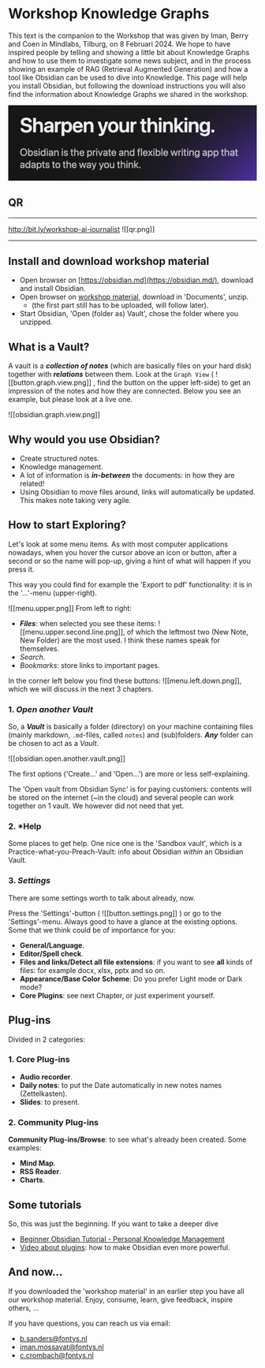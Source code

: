 # Workshop Knowledge Graphs

This text is the companion to the Workshop that was given by Iman, Berry and Coen in Mindlabs, Tilburg, on 8 Februari 2024. We hope to have inspired people by telling and showing a little bit about Knowledge Graphs and how to use them to investigate some news subject, and in the process showing an example of RAG (Retrieval Augmented Generation) and how a tool like Obsidian can be used to dive into Knowledge. This page will help you install Obsidian, but following the download instructions you will also find the information about Knowledge Graphs we shared in the workshop. 


![](attachments/obsidian.sharpen.png)

## QR

---

http://bit.ly/workshop-ai-journalist
![[qr.png]]

---

## Install and download workshop material

- Open browser on [https://obsidian.md](https://obsidian.md/), download and install Obsidian. 
- Open browser on [workshop material](https://github.com/coentjo/itsamatch-journalist-workshop/archive/refs/heads/main.zip), download in 'Documents', unzip. 
	- (the first part still has to be uploaded, will follow later). 
- Start Obsidian, 'Open (folder as) Vault', chose the folder where you unzipped. 

## What is a Vault?

A vault is a ***collection of notes*** (which are basically files on your hard disk) together with ***relations*** between them. Look at the `Graph View`  ( ![[button.graph.view.png]]  , find the button on the upper left-side) to get an impression of the notes and how they are connected. Below you see an example, but please look at a live one. 


![[obsidian.graph.view.png]]


## Why would you use Obsidian? 

- Create structured notes. 
- Knowledge management. 
- A lot of information is ***in-between*** the documents: in how they are related! 
- Using Obsidian to move files around, links will automatically be updated. This makes note taking very agile. 

## How to start Exploring? 

Let's look at some menu items. As with most computer applications nowadays, when you hover the cursor above an icon or button, after a second or so the name will pop-up, giving a hint of what will happen if you press it. 

This way you could find for example the 'Export to pdf' functionality: it is in the '...'-menu (upper-right). 



![[menu.upper.png]]
From left to right: 
- ***Files***: when selected you see these items: ![[menu.upper.second.line.png]], of which the leftmost two (New Note, New Folder) are the most used. I think these names speak for themselves. 
- *Search*.
- *Bookmarks*: store links to important pages. 

In the corner left below you find these buttons: 
![[menu.left.down.png]], which we will discuss in the next 3 chapters. 

### 1. *Open another Vault*

So, a ***Vault*** is basically a folder (directory) on your machine containing files (mainly markdown, `.md`-files, called `notes`) and (sub)folders. ***Any*** folder can be chosen to act as a *Vault*. 

![[obsidian.open.another.vault.png]]

The first options ('Create...' and 'Open...') are more or less self-explaining.

The 'Open vault from Obsidian Sync' is for paying customers: contents will be stored on the internet (~in the cloud) and several people can work together on 1 vault. We however did not need that yet.  

### 2. *Help

Some places to get help. One nice one is the 'Sandbox vault', which is a Practice-what-you-Preach-Vault: info about Obsidian *within* an Obsidian Vault. 

### 3. *Settings*

There are some settings worth to talk about already, now. 

Press the 'Settings'-button ( ![[button.settings.png]] ) or go to the 'Settings'-menu. Always good to have a glance at the existing options. Some that we think could be of importance for you: 

- **General/Language**. 
- **Editor/Spell check**.
- **Files and links/Detect all file extensions**: if you want to see **all** kinds of files: for example docx, xlsx, pptx and so on. 
- **Appearance/Base Color Scheme**: Do you prefer Light mode or Dark mode?
- **Core Plugins**: see next Chapter, or just experiment yourself. 

## Plug-ins

Divided in 2 categories: 

### 1. Core Plug-ins

- **Audio recorder**.
- **Daily notes**: to put the Date automatically in new notes names (Zettelkasten).
- **Slides**: to present. 

### 2. Community Plug-ins
**Community Plug-ins/Browse**: to see what's already been created. Some examples: 
- **Mind Map**.
- **RSS Reader**.
- **Charts**.

## Some tutorials

So, this was just the beginning. If you want to take a deeper dive

- [Beginner Obsidian Tutorial - Personal Knowledge Management](https://www.youtube.com/watch?v=mqpXEjRhZz0)
- [Video about plugins](https://www.youtube.com/watch?v=mqpXEjRhZz0): how to make Obsidian even more powerful. 

## And now... 

If you downloaded the 'workshop material' in an earlier step you have all our workshop material. Enjoy, consume, learn, give feedback, inspire others, ...

If you have questions, you can reach us via email: 

- [b.sanders@fontys.nl](mailto:b.sanders@fontys.nl)
- iman.mossavat@fontys.nl
- c.crombach@fontys.nl






